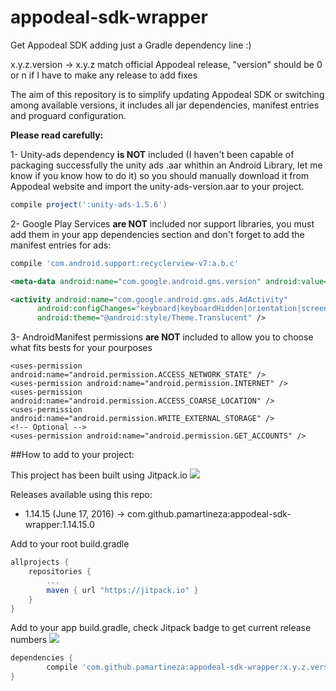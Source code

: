 # appodeal-sdk-wrapper
Get Appodeal SDK adding just a Gradle dependency line :)



x.y.z.version  -> x.y.z match official Appodeal release, "version" should be 0 or n if I have to make any release to add fixes

The aim of this repository is to simplify updating Appodeal SDK or switching among available versions, it includes all jar dependencies, manifest entries and proguard configuration.

**Please read carefully:**

1- Unity-ads dependency **is NOT** included (I haven't been capable of packaging successfully the unity ads .aar whithin an Android Library, let me know if you know how to do it) so you should manually download it from Appodeal website and import the unity-ads-version.aar to your project.
```groovy
compile project(':unity-ads-1.5.6')
```
2- Google Play Services **are NOT** included nor support libraries, you must add them in your app dependencies section and don't forget to add the manifest entries for ads:
```groovy
compile 'com.android.support:recyclerview-v7:a.b.c'
```
```xml
<meta-data android:name="com.google.android.gms.version" android:value="@integer/google_play_services_version" />

<activity android:name="com.google.android.gms.ads.AdActivity"
      android:configChanges="keyboard|keyboardHidden|orientation|screenLayout|uiMode|screenSize|smallestScreenSize"
      android:theme="@android:style/Theme.Translucent" />	
```
3- AndroidManifest permissions **are NOT** included to allow you to choose what fits bests for your pourposes

```
<uses-permission android:name="android.permission.ACCESS_NETWORK_STATE" />
<uses-permission android:name="android.permission.INTERNET" />
<uses-permission android:name="android.permission.ACCESS_COARSE_LOCATION" />
<uses-permission android:name="android.permission.WRITE_EXTERNAL_STORAGE" />
<!-- Optional -->
<uses-permission android:name="android.permission.GET_ACCOUNTS" />
```

##How to add to your project:

This project has been built using Jitpack.io
[![](https://jitpack.io/v/pamartineza/appodeal-sdk-wrapper.svg)](https://jitpack.io/#pamartineza/appodeal-sdk-wrapper)

Releases available using this repo:

* 1.14.15 (June 17, 2016) -> com.github.pamartineza:appodeal-sdk-wrapper:1.14.15.0


Add to your root build.gradle

```groovy
allprojects {
	repositories {
		...
		maven { url "https://jitpack.io" }
	}
}
```	
	
	
Add to your app build.gradle, check Jitpack badge to get current release numbers [![](https://jitpack.io/v/pamartineza/appodeal-sdk-wrapper.svg)](https://jitpack.io/#pamartineza/appodeal-sdk-wrapper)
```groovy
dependencies {
        compile 'com.github.pamartineza:appodeal-sdk-wrapper:x.y.z.version'
}
```	

